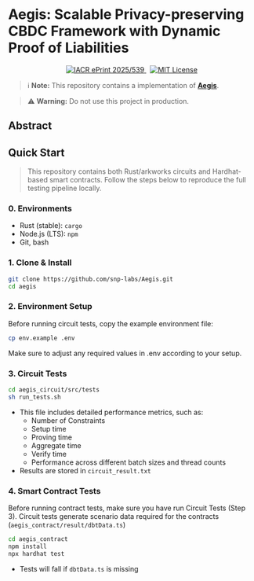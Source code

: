# Aegis: Scalable Privacy-preserving CBDC Framework with Dynamic Proof of Liabilities


<p align="center">
  <a href="https://eprint.iacr.org/2025/539">
    <img src="https://img.shields.io/badge/IACR%20ePrint-2025%2F539-informational.svg" alt="IACR ePrint 2025/539">
  </a>
  &nbsp;
  <a href="https://github.com/arkworks-rs/groth16/blob/master/LICENSE-MIT">
    <img src="https://img.shields.io/badge/license-MIT-blue.svg" alt="MIT License">
  </a>
</p>

> ℹ️ **Note:**
> This repository contains a implementation of [**Aegis**](https://your-link.example).

> ⚠️ **Warning:**
> Do not use this project in production.  



## Abstract

## Quick Start
> This repository contains both Rust/arkworks circuits and Hardhat-based smart contracts.
> Follow the steps below to reproduce the full testing pipeline locally.

### 0. Environments
- Rust (stable): `cargo`
- Node.js (LTS): `npm`
- Git, bash

### 1. Clone & Install
```bash
git clone https://github.com/snp-labs/Aegis.git
cd aegis
```

### 2. Environment Setup
Before running circuit tests, copy the example environment file:
```bash
cp env.example .env
```
Make sure to adjust any required values in .env according to your setup.


### 3. Circuit Tests
```bash
cd aegis_circuit/src/tests
sh run_tests.sh
```
- This file includes detailed performance metrics, such as:
  - Number of Constraints
  - Setup time
  - Proving time
  - Aggregate time
  - Verify time
  - Performance across different batch sizes and thread counts
- Results are stored in `circuit_result.txt`

### 4. Smart Contract Tests
Before running contract tests, make sure you have run Circuit Tests (Step 3).
Circuit tests generate scenario data required for the contracts (`aegis_contract/result/dbtData.ts`)
```bash
cd aegis_contract
npm install
npx hardhat test
```
- Tests will fall if `dbtData.ts` is missing